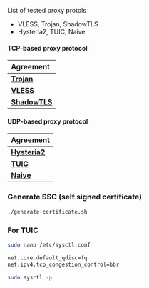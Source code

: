 List of tested proxy protols

- VLESS, Trojan, ShadowTLS
- Hysteria2, TUIC, Naive


#### TCP-based proxy protocol

| Agreement |
| :--- |
| [**Trojan**](Trojan) |
| [**VLESS**](VLESS) |
| [**ShadowTLS**](ShwdowTLS) |


#### UDP-based proxy protocol

| Agreement |
| :--- |
| [**Hysteria2**](Hysteria2) |
| [**TUIC**](TUIC) |
| [**Naive**](NAIVE) |


### Generate SSC (self signed certificate)
```sh
./generate-certificate.sh
```

### For TUIC
```sh
sudo nano /etc/sysctl.conf

net.core.default_qdisc=fq
net.ipv4.tcp_congestion_control=bbr

sudo sysctl -p
```

